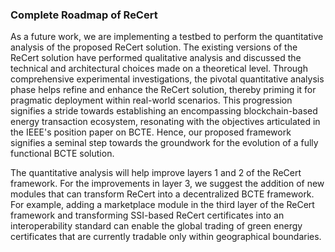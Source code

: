 ### Complete Roadmap of ReCert

As a future work, we are implementing a testbed to perform the quantitative analysis of the proposed ReCert solution. The existing versions of the ReCert solution have performed qualitative analysis and discussed the technical and architectural choices made on a theoretical level. Through comprehensive experimental investigations, the pivotal quantitative analysis phase helps refine and enhance the ReCert solution, thereby priming it for pragmatic deployment within real-world scenarios. This progression signifies a stride towards establishing an encompassing blockchain-based energy transaction ecosystem, resonating with the objectives articulated in the IEEE's position paper on BCTE. Hence, our proposed framework signifies a seminal step towards the groundwork for the evolution of a fully functional BCTE solution.

The quantitative analysis will help improve layers 1 and 2 of the ReCert framework. For the improvements in layer 3, we suggest the addition of new modules that can transform ReCert into a decentralized BCTE framework. For example, adding a marketplace module in the third layer of the ReCert framework and transforming SSI-based ReCert certificates into an interoperability standard can enable the global trading of green energy certificates that are currently tradable only within geographical boundaries.
